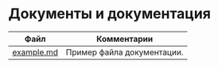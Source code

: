 # Документы и документация

| Файл                                             | Комментарии                                    |
| ------------------------------------------------ | ---------------------------------------------- |
| [example.md](example.md)                         | Пример файла документации.                     |
